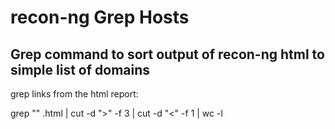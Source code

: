 # recon-ng Grep Hosts
## Grep command to sort output of recon-ng html to simple list of domains

grep links from the html report:

grep "<td>" <filename>.html | cut -d ">" -f 3 | cut -d "<" -f 1 | wc -l

